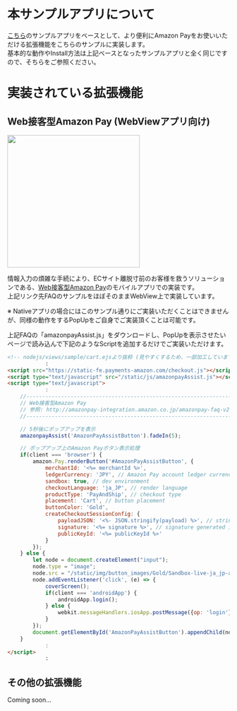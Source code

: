 # 本サンプルアプリについて
[こちら](https://github.com/amazonpay-labs/amazonpay-sample-app-v2)のサンプルアプリをベースとして、より便利にAmazon Payをお使いいただける拡張機能をこちらのサンプルに実装します。  
基本的な動作やInstall方法は上記ベースとなったサンプルアプリと全く同じですので、そちらをご参照ください。  

# 実装されている拡張機能

## Web接客型Amazon Pay (WebViewアプリ向け)

<img src="android/images/amazonAssist.gif" width="300">  

情報入力の煩雑な手続により、ECサイト離脱寸前のお客様を救うソリューションである、[Web接客型Amazon Pay](http://amazonpay-integration.amazon.co.jp/amazonpay-faq-v2/detail.html?id=QA-91)のモバイルアプリでの実装です。  
上記リンク先FAQのサンプルをほぼそのままWebView上で実装しています。  

※ Nativeアプリの場合にはこのサンプル通りにご実装いただくことはできませんが、同様の動作をするPopUpをご自身でご実装頂くことは可能です。  

上記FAQの「amazonpayAssist.js」をダウンロードし、PopUpを表示させたいページで読み込んで下記のようなScriptを追加するだけでご実装いただけます。  

```html
<!-- nodejs/views/sample/cart.ejsより抜粋 (見やすくするため、一部加工しています。) -->
            :
<script src="https://static-fe.payments-amazon.com/checkout.js"></script>
<script type="text/javascript" src="/static/js/amazonpayAssist.js"></script>
<script type="text/javascript">
            :
    //------------------------------------------------------------------------------------------
    // Web接客型Amazon Pay
    // 参照: http://amazonpay-integration.amazon.co.jp/amazonpay-faq-v2/detail.html?id=QA-91
    //------------------------------------------------------------------------------------------

    // 5秒後にポップアップを表示
    amazonpayAssist('AmazonPayAssistButton').fadeIn(5);

    // ポップアップ上のAmazon Payボタン表示処理
    if(client === 'browser') {
        amazon.Pay.renderButton('#AmazonPayAssistButton', {
            merchantId: '<%= merchantId %>',
            ledgerCurrency: 'JPY', // Amazon Pay account ledger currency
            sandbox: true, // dev environment
            checkoutLanguage: 'ja_JP', // render language
            productType: 'PayAndShip', // checkout type
            placement: 'Cart', // button placement
            buttonColor: 'Gold',
            createCheckoutSessionConfig: {
                payloadJSON: '<%- JSON.stringify(payload) %>', // string generated in step 2
                signature: '<%= signature %>', // signature generated in step 3
                publicKeyId: '<%= publicKeyId %>' 
            }
        });
    } else {
        let node = document.createElement("input");
        node.type = "image";
        node.src = "/static/img/button_images/Gold/Sandbox-live-ja_jp-amazonpay-gold-medium-button_T2.png";
        node.addEventListener('click', (e) => {
            coverScreen();
            if(client === 'androidApp') {
                androidApp.login();
            } else {
                webkit.messageHandlers.iosApp.postMessage({op: 'login'});            
            }
        });
        document.getElementById('AmazonPayAssistButton').appendChild(node);
    }
            :
</script>
            :
```

## その他の拡張機能
Coming soon...

